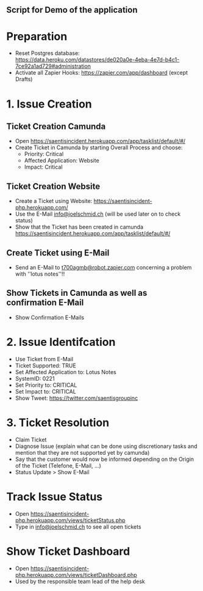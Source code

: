 ## Script for Demo of the application

# Preparation
- Reset Postgres database: https://data.heroku.com/datastores/de020a0e-4eba-4e7d-b4c1-7ce92a1ad729#administration
- Activate all Zapier Hooks: https://zapier.com/app/dashboard (except Drafts)

# 1. Issue Creation
## Ticket Creation Camunda
- Open https://saentisincident.herokuapp.com/app/tasklist/default/#/
- Create Ticket in Camunda by starting Overall Process and choose: 
	- Priority: Critical
	- Affected Application: Website
	- Impact: Critical
## Ticket Creation Website
- Create a Ticket using Website: https://saentisincident-php.herokuapp.com/ 
- Use the E-Mail info@joelschmid.ch (will be used later on to check status)
- Show that the Ticket has been created in camunda https://saentisincident.herokuapp.com/app/tasklist/default/#/

## Create Ticket using E-Mail
- Send an E-Mail to t700agmb@robot.zapier.com concerning a problem with ''lotus notes''!!

## Show Tickets in Camunda as well as confirmation E-Mail
- Show Confirmation E-Mails

# 2. Issue Identifcation
- Use Ticket from E-Mail
- Ticket Supported: TRUE
- Set Affected Application to: Lotus Notes
- SystemID: 0221
- Set Priority to: CRITICAL
- Set Impact to: CRITICAL
- Show Tweet: https://twitter.com/saentisgroupinc

# 3. Ticket Resolution
- Claim Ticket
- Diagnose Issue (explain what can be done using discretionary tasks and mention that they are not supported yet by camunda)
- Say that the customer would now be informed depending on the Origin of the Ticket (Telefone, E-Mail, ...)
- Status Update > Show E-Mail

# Track Issue Status 
- Open https://saentisincident-php.herokuapp.com/views/ticketStatus.php
- Type in info@joelschmid.ch to see all open tickets


# Show Ticket Dashboard
- Open https://saentisincident-php.herokuapp.com/views/ticketDashboard.php
- Used by the responsible team lead of the help desk
